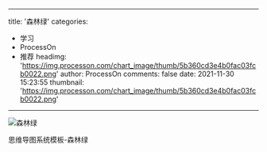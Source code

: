 
---
title: '森林绿'
categories: 
 - 学习
 - ProcessOn
 - 推荐
headimg: 'https://img.processon.com/chart_image/thumb/5b360cd3e4b0fac03fcb0022.png'
author: ProcessOn
comments: false
date: 2021-11-30 15:23:55
thumbnail: 'https://img.processon.com/chart_image/thumb/5b360cd3e4b0fac03fcb0022.png'
---

<div>   
<img class="thumb" alt="森林绿" src="https://img.processon.com/chart_image/thumb/5b360cd3e4b0fac03fcb0022.png" referrerpolicy="no-referrer">
<p>思维导图系统模板-森林绿</p>  
</div>
            